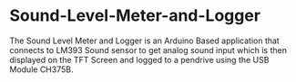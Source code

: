 # Sound-Level-Meter-and-Logger

The Sound Level Meter and Logger is an Arduino Based application that connects to 
LM393 Sound sensor to get analog sound input which is then displayed on the TFT Screen and
logged to a pendrive using the USB Module CH375B.

